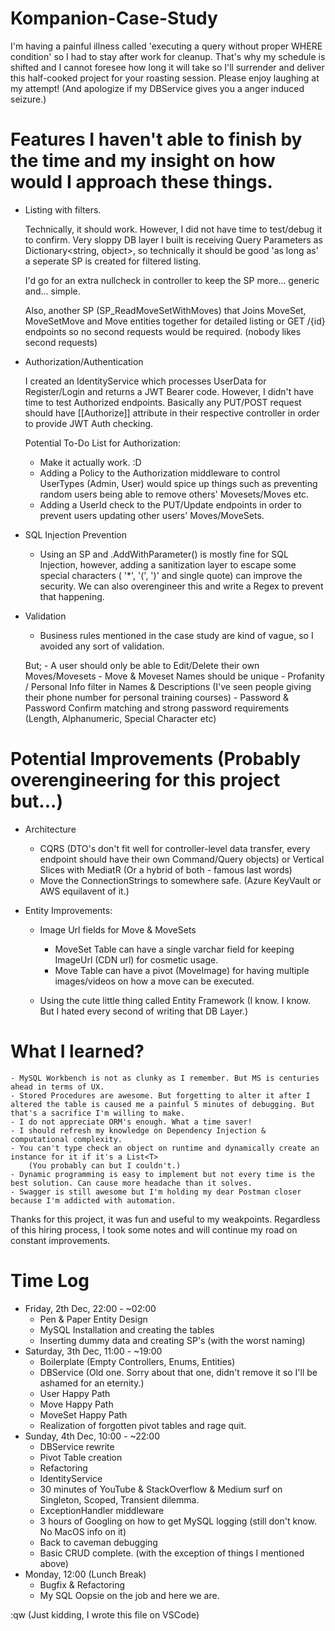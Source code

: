 # Kompanion-Case-Study

I'm having a painful illness called 'executing a query without proper WHERE condition' so I had to stay after work for cleanup. That's why my schedule is shifted and I cannot foresee how long it will take so I'll surrender and deliver this half-cooked project for your roasting session. Please enjoy laughing at my attempt! (And apologize if my DBService gives you a anger induced seizure.)

# Features I haven't able to finish by the time and my insight on how would I approach these things.

- Listing with filters.

    Technically, it should work. However, I did not have time to test/debug it to confirm.
    Very sloppy DB layer I built is receiving Query Parameters as Dictionary<string, object>,
    so technically it should be good 'as long as' a seperate SP is created for filtered listing.

    I'd go for an extra nullcheck in controller to keep the SP more... generic and... simple.

    Also, another SP (SP_ReadMoveSetWithMoves) that Joins MoveSet, MoveSetMove and Move entities together for detailed listing or GET /{id} endpoints so no second requests would be required. (nobody likes second requests)

- Authorization/Authentication

    I created an IdentityService which processes UserData for Register/Login and returns a JWT Bearer code.
    However, I didn't have time to test Authorized endpoints. Basically any PUT/POST request should have [[Authorize]] attribute in their respective controller in order to provide JWT Auth checking.

    Potential To-Do List for Authorization:
    - Make it actually work. :D
    - Adding a Policy to the Authorization middleware to control UserTypes (Admin, User) would spice up things such as preventing random users being able to remove others' Movesets/Moves etc.
    - Adding a UserId check to the PUT/Update endpoints in order to prevent users updating other users' Moves/MoveSets.

- SQL Injection Prevention

    - Using an SP and .AddWithParameter() is mostly fine for SQL Injection, however, adding a sanitization
    layer to escape some special characters ( '*', '(', ')' and single quote) can improve the security. We can also overengineer this and write a Regex to prevent that happening.

- Validation

    - Business rules mentioned in the case study are kind of vague, so I avoided any sort of validation.

    But;
        - A user should only be able to Edit/Delete their own Moves/Movesets
        - Move & Moveset Names should be unique
        - Profanity / Personal Info filter in Names & Descriptions (I've seen people giving their phone number for personal training courses)
        - Password & Password Confirm matching and strong password requirements (Length, Alphanumeric, Special Character etc)


# Potential Improvements (Probably overengineering for this project but...)

- Architecture
    - CQRS (DTO's don't fit well for controller-level data transfer, every endpoint should have their own Command/Query objects) or Vertical Slices with MediatR (Or a hybrid of both - famous last words)
    - Move the ConnectionStrings to somewhere safe. (Azure KeyVault or AWS equilavent of it.)

- Entity Improvements:
    - Image Url fields for Move & MoveSets
        - MoveSet Table can have a single varchar field for keeping ImageUrl (CDN url) for cosmetic usage.
        - Move Table can have a pivot (MoveImage) for having multiple images/videos on how a move can be executed.

    - Using the cute little thing called Entity Framework (I know. I know. But I hated every second of writing that DB Layer.)


# What I learned?

    - MySQL Workbench is not as clunky as I remember. But MS is centuries ahead in terms of UX.
    - Stored Procedures are awesome. But forgetting to alter it after I altered the table is caused me a painful 5 minutes of debugging. But that's a sacrifice I'm willing to make.
    - I do not appreciate ORM's enough. What a time saver!
    - I should refresh my knowledge on Dependency Injection & computational complexity.
    - You can't type check an object on runtime and dynamically create an instance for it if it's a List<T>
        (You probably can but I couldn't.)
    - Dynamic programming is easy to implement but not every time is the best solution. Can cause more headache than it solves.
    - Swagger is still awesome but I'm holding my dear Postman closer because I'm addicted with automation.


Thanks for this project, it was fun and useful to my weakpoints. Regardless of this hiring process, I took some notes and will continue my road on constant improvements.


# Time Log

- Friday, 2th Dec, 22:00 - ~02:00
    - Pen & Paper Entity Design
    - MySQL Installation and creating the tables
    - Inserting dummy data and creating SP's (with the worst naming)
- Saturday, 3th Dec, 11:00 - ~19:00
    - Boilerplate (Empty Controllers, Enums, Entities)
    - DBService (Old one. Sorry about that one, didn't remove it so I'll be ashamed for an eternity.)
    - User Happy Path
    - Move Happy Path
    - MoveSet Happy Path
    - Realization of forgotten pivot tables and rage quit.
- Sunday, 4th Dec, 10:00 - ~22:00
    - DBService rewrite
    - Pivot Table creation
    - Refactoring
    - IdentityService
    - 30 minutes of YouTube & StackOverflow & Medium surf on Singleton, Scoped, Transient dilemma.
    - ExceptionHandler middleware
    - 3 hours of Googling on how to get MySQL logging (still don't know. No MacOS info on it)
    - Back to caveman debugging
    - Basic CRUD complete. (with the exception of things I mentioned above)
- Monday, 12:00 (Lunch Break)
    - Bugfix & Refactoring
    - My SQL Oopsie on the job and here we are.

:qw (Just kidding, I wrote this file on VSCode)